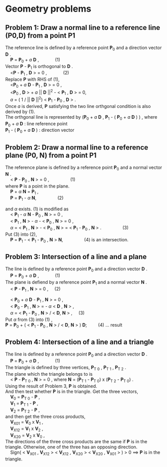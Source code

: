 # Geometry problems
## Problem 1: Draw a normal line to a reference line (P0,D) from a point P1
The reference line is defined by a reference point __P__<sub>0</sub> and a direction vector __D__ .  
&nbsp; &nbsp; __P__ = __P__<sub>0</sub> + _a_ __D__ , &nbsp; &nbsp; &nbsp; &nbsp; &nbsp; &nbsp; (1)  
Vector __P__ - __P__<sub>1</sub> is orthogonal to __D__ .  
&nbsp; &nbsp; &lt;__P__ - __P__<sub>1</sub> , __D__ &gt; = 0 , &nbsp; &nbsp; &nbsp; &nbsp; &nbsp; &nbsp; (2)  
Replace __P__ with RHS of (1),  
&nbsp; &nbsp; &lt;__P__<sub>0</sub> + _a_ __D__ - __P__<sub>1</sub> , __D__ &gt; = 0 ,  
&nbsp; &nbsp; &lt;__P__<sub>0</sub> , __D__ &gt; + _a_ || __D__ ||<sup>2</sup> - &lt; __P__<sub>1</sub> , __D__ &gt; = 0,  
&nbsp; &nbsp; _a_ = ( 1 / || __D__ ||<sup>2</sup>) &lt; __P__<sub>1</sub> - __P__<sub>0</sub> , __D__ &gt; .  
Once _a_ is derived, __P__ satisfying the two line orthgonal condition is also derived by (1).  
The orthgonal line is represented by (__P__<sub>0</sub> + _a_ __D__ , __P__<sub>1</sub> - ( __P__<sub>0</sub> + _a_ __D__ ) ) ,
where  
__P__<sub>0</sub> + _a_ __D__ : line reference point  
__P__<sub>1</sub> - ( __P__<sub>0</sub> + _a_ __D__ ) : direction vector  

## Problem 2: Draw a normal line to a reference plane (P0, N) from a point P1
The reference plane is defined by a reference point __P__<sub>0</sub> and a normal vector __N__ .  
&nbsp; &nbsp; &lt; __P__ - __P__<sub>0</sub> , __N__ &gt; = 0 ,
&nbsp; &nbsp; &nbsp; &nbsp; &nbsp; &nbsp; &nbsp; &nbsp;  (1)  
where __P__ is a point in the plane.  
&nbsp; &nbsp; __P__ + _&alpha;_ __N__ = __P__<sub>1</sub> ,  
&nbsp; &nbsp; __P__ = __P__<sub>1</sub> - _&alpha;_ __N__,
&nbsp; &nbsp; &nbsp; &nbsp; &nbsp; &nbsp; &nbsp; &nbsp;  (2)  

and _&alpha;_ exists. (1) is modified as  
&nbsp; &nbsp; &lt; __P__<sub>1</sub> - _&alpha;_ __N__ - __P__<sub>0</sub> , __N__ &gt; = 0 ,  
&nbsp; &nbsp; &lt; __P__<sub>1</sub> , __N__ &gt; - _&alpha;_ - &lt; __P__<sub>0</sub> , __N__ &gt; = 0 ,  
&nbsp; &nbsp; _&alpha;_ = &lt; __P__<sub>1</sub> , __N__ &gt; - &lt; __P__<sub>0</sub> , __N__ &gt;
= &lt; __P__<sub>1</sub> - __P__<sub>0</sub> , __N__ &gt; .
&nbsp; &nbsp; &nbsp; &nbsp; &nbsp; &nbsp; &nbsp; &nbsp;  (3)  
Put (3) into (2),  
&nbsp; &nbsp; __P__ = __P__<sub>1</sub> - &lt; __P__<sub>1</sub> - __P__<sub>0</sub> , __N__ &gt; __N__,
&nbsp; &nbsp; &nbsp; &nbsp; &nbsp; &nbsp; &nbsp; &nbsp;  (4) is an intersection.  

## Problem 3: Intersection of a line and a plane
The line is defined by a reference point __P__<sub>0</sub> and a direction vector __D__ .  
&nbsp; &nbsp; __P__ = __P__<sub>0</sub> + _a_ __D__ , &nbsp; &nbsp; &nbsp; &nbsp; &nbsp; &nbsp; (1)  
The plane is defiend by a reference point __P__<sub>1</sub> and a normal vector __N__ .  
&nbsp; &nbsp; &lt; __P__ - __P__<sub>1</sub> , __N__ &gt; = 0 , &nbsp; &nbsp; (2)  

&nbsp; &nbsp; &lt; __P__<sub>0</sub> + _a_ __D__ - __P__<sub>1</sub> , __N__ &gt; = 0 ,  
&nbsp; &nbsp; &lt; __P__<sub>0</sub> - __P__<sub>1</sub> , __N__ &gt; = - _&alpha;_ &lt; __D__ , __N__ &gt; ,  
&nbsp; &nbsp; _&alpha;_ = &lt; __P__<sub>1</sub> - __P__<sub>0</sub> , __N__ &gt; /
&lt; __D__, __N__ &gt; , &nbsp; &nbsp; (3)  
Put _&alpha;_ from (3) into (1) ,  
__P__ = __P__<sub>0</sub> + 
( &lt; __P__<sub>1</sub> - __P__<sub>0</sub> , __N__ &gt; /
&lt; __D__, __N__ &gt; ) __D__; &nbsp; &nbsp; &nbsp; &nbsp; (4) ... result  

## Problem 4: Intersection of a line and a triangle
The line is defined by a reference point __P__<sub>0</sub> and a direction vector __D__ .  
&nbsp; &nbsp; __P__ = __P__<sub>0</sub> + _a_ __D__ , &nbsp; &nbsp; &nbsp; &nbsp; &nbsp; &nbsp; (1)  
The triangle is defined by three vertices, __P__<sub>T 0</sub> , __P__<sub>T 1</sub> , __P__<sub>T 2</sub> .  
The plane which the triangle belongs to is  
&nbsp; &nbsp; &lt; __P__ - __P__<sub>T 0</sub> , __N__ &gt; = 0 , where
__N__ = (__P__<sub>T 1</sub> - __P__<sub>T 0</sub>) x (__P__<sub>T 2</sub> - __P__<sub>T 0</sub>) .  
Using the result of Problem 3, __P__ is obtained.  
And then test whether __P__ is in the triangle.
Get the three vectors,  
&nbsp; &nbsp; __V__<sub>0</sub> = __P__<sub>T 0</sub> - __P__ ,  
&nbsp; &nbsp; __V__<sub>1</sub> = __P__<sub>T 1</sub> - __P__ ,  
&nbsp; &nbsp; __V__<sub>2</sub> = __P__<sub>T 2</sub> - __P__ ,  
and then get the three cross products,  
&nbsp; &nbsp; __V__<sub>X01</sub> = __V__<sub>0</sub> x __V__<sub>1</sub> ,  
&nbsp; &nbsp; __V__<sub>X12</sub> = __V__<sub>1</sub> x __V__<sub>2</sub> ,  
&nbsp; &nbsp; __V__<sub>X20</sub> = __V__<sub>2</sub> x __V__<sub>0</sub> ,  
The directions of the three cross products are the same if __P__ is in the triangle. Otherwise, one of the three
has an opposing direction.  
&nbsp; &nbsp; Sign(
    &lt; __V__<sub>X01</sub> , __V__<sub>X12</sub> &gt;
    &lt; __V__<sub>X12</sub> , __V__<sub>X20</sub> &gt;
    &lt; __V__<sub>X20</sub> , __V__<sub>X01</sub> &gt;
 ) > 0 ==> __P__ is in the triangle.  
 